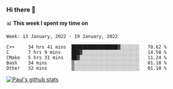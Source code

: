 ### Hi there 👋

📊 **This week I spent my time on**
<!--START_SECTION:waka-->
```text
Week: 13 January, 2022 - 19 January, 2022

C++     34 hrs 41 mins  █████████████████▓░░░░░░░   70.62 % 
C       7 hrs 9 mins    ███▓░░░░░░░░░░░░░░░░░░░░░   14.58 % 
CMake   5 hrs 31 mins   ██▓░░░░░░░░░░░░░░░░░░░░░░   11.24 % 
Bash    34 mins         ▒░░░░░░░░░░░░░░░░░░░░░░░░   01.18 % 
Other   32 mins         ▒░░░░░░░░░░░░░░░░░░░░░░░░   01.10 % 
```
<!--END_SECTION:waka-->


[![Paul's github stats](https://github-readme-stats.vercel.app/api?username=mickeyouyou&theme=dracula&show_icons=true)](https://github.com/anuraghazra/github-readme-stats)
